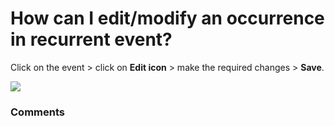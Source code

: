 # How can I edit/modify an occurrence in recurrent event?

<p class="no-margin">Click on the event &gt; click on <b>Edit icon</b> &gt; make the required changes &gt; <b>Save</b>.</p>
<p class="no-margin"></p>
<div class="intercom-container"><img src="https://teams-pro.intercom-attachments-1.com/i/o/664844726/5e03baf5c123a302ccd05672/how_can_i_editmodify_an_occurrence_in_recurrent_event.png"></div>

### Comments

<Commentaire />